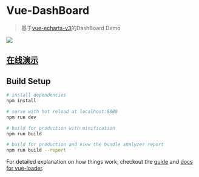 # Vue-DashBoard

> 基于[vue-echarts-v3](https://github.com/xlsdg/vue-echarts-v3)的DashBoard Demo

![](VueDashboard/demo/20170830153649.png)
## [在线演示](http://splendorzhang.com/vue_dashboard/)
## Build Setup

``` bash
# install dependencies
npm install

# serve with hot reload at localhost:8080
npm run dev

# build for production with minification
npm run build

# build for production and view the bundle analyzer report
npm run build --report
```

For detailed explanation on how things work, checkout the [guide](http://vuejs-templates.github.io/webpack/) and [docs for vue-loader](http://vuejs.github.io/vue-loader).
